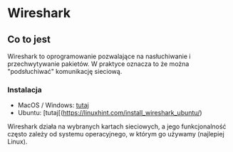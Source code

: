 # Wireshark

## Co to jest

Wireshark to oprogramowanie pozwalające na nasłuchiwanie i przechwytywanie pakietów.
W praktyce oznacza to że można "podsłuchiwać" komunikację sieciową. 

### Instalacja

* MacOS / Windows: [tutaj](https://www.wireshark.org/#download)
* Ubuntu: [tutaj[(https://linuxhint.com/install_wireshark_ubuntu/)

Wireshark działa na wybranych kartach sieciowych, a jego funkcjonalność często zależy od systemu operacyjnego, w którym go używamy (najlepiej Linux).
